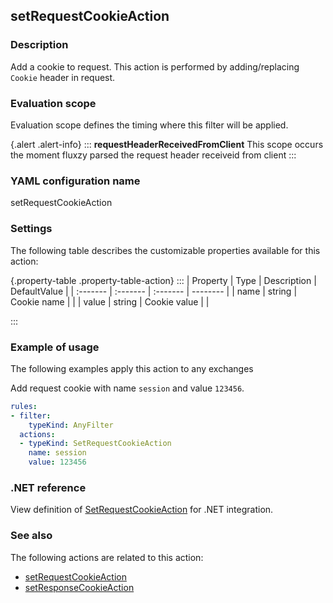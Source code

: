 ## setRequestCookieAction

### Description

Add a cookie to request. This action is performed by adding/replacing `Cookie` header in request.

### Evaluation scope

Evaluation scope defines the timing where this filter will be applied. 

{.alert .alert-info}
:::
**requestHeaderReceivedFromClient** This scope occurs the moment fluxzy parsed the request header receiveid from client
:::

### YAML configuration name

setRequestCookieAction

### Settings

The following table describes the customizable properties available for this action: 

{.property-table .property-table-action}
:::
| Property | Type | Description | DefaultValue |
| :------- | :------- | :------- | -------- |
| name | string | Cookie name |  |
| value | string | Cookie value |  |

:::
### Example of usage

The following examples apply this action to any exchanges

Add request cookie with name `session` and value `123456`.

```yaml
rules:
- filter:
    typeKind: AnyFilter
  actions:
  - typeKind: SetRequestCookieAction
    name: session
    value: 123456
```



### .NET reference

View definition of [SetRequestCookieAction](https://docs.fluxzy.io/api/Fluxzy.Rules.Actions.HighLevelActions.SetRequestCookieAction.html) for .NET integration.

### See also

The following actions are related to this action: 

 - [setRequestCookieAction](setRequestCookieAction)
 - [setResponseCookieAction](setResponseCookieAction)


